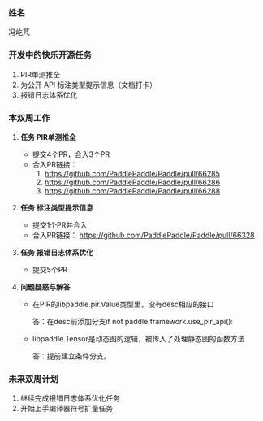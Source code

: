 ### 姓名

冯屹芃

### 开发中的快乐开源任务

1. PIR单测推全
2. 为公开 API 标注类型提示信息（文档打卡）
3. 报错日志体系优化

### 本双周工作

1. **任务 PIR单测推全**

   - 提交4个PR，合入3个PR
   - 合入PR链接：
     1. https://github.com/PaddlePaddle/Paddle/pull/66285
     2. https://github.com/PaddlePaddle/Paddle/pull/66286
     3. https://github.com/PaddlePaddle/Paddle/pull/66288

2. **任务 标注类型提示信息**

   - 提交1个PR并合入
   - 合入PR链接：
     https://github.com/PaddlePaddle/Paddle/pull/66328

3. **任务 报错日志体系优化**

   - 提交5个PR

4. **问题疑惑与解答**

   - 在PIR的libpaddle.pir.Value类型里，没有desc相应的接口

     答：在desc前添加分支if not paddle.framework.use_pir_api():

   - libpaddle.Tensor是动态图的逻辑，被传入了处理静态图的函数方法

     答：提前建立条件分支。


### 未来双周计划

1. 继续完成报错日志体系优化任务
2. 开始上手编译器符号扩量任务
